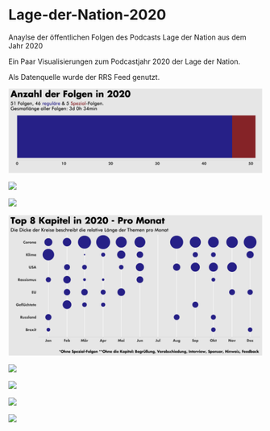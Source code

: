 # Lage-der-Nation-2020
Anaylse der öffentlichen Folgen des Podcasts Lage der Nation aus dem Jahr 2020


Ein Paar Visualisierungen zum Podcastjahr 2020 der Lage der Nation.

Als Datenquelle wurde der RRS Feed genutzt.


![](/plots/Anzahl_der_Folgen.png)

![](plots/Interviewgäste_in_2020.png)

![](plots/Länge_der_Folgen_in_2020.png)

![](plots/Top_8_Kapitel_in_2020-Pro_Monat.png)

![](plots/Top_10_Kapitel_in_2020-Häufigkeit.png)

![](plots/Top_10_Kapitel_in_2020-Länge.png)

![](plots/Top_10_Quellen_2020-Häufigkeit.png)

![](plots/Veröffentlichung_nach_Wochentagen_in_2020.png)

